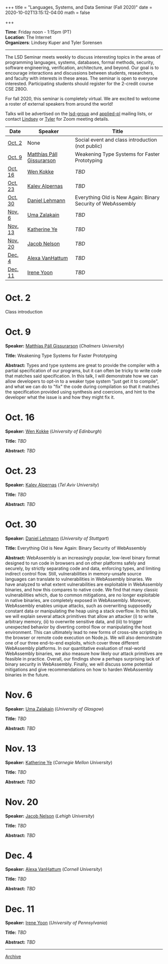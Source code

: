 +++
title = "Languages, Systems, and Data Seminar (Fall 2020)"
date = 2020-10-02T13:15:12-04:00
math = false

+++

**Time**: Friday noon - 1:15pm (PT)<br/>
**Location**: The Internet <br/>
**Organizers**: Lindsey Kuper and Tyler Sorensen <br/>

---

The LSD Seminar meets weekly to discuss interesting topics in the areas of programming languages, systems, databases, formal methods, security, software engineering, verification, architecture, and beyond.  Our goal is to encourage interactions and discussions between students, researchers, and faculty with interests in these areas.  The seminar is open to everyone interested.  Participating students should register for the 2-credit course CSE 280O.

For fall 2020, this seminar is completely virtual.  We are excited to welcome a roster of external speakers from around the world!

Talks will be advertised on the [lsd-group](https://groups.google.com/a/ucsc.edu/g/lsd-group/members) and [applied-pl](https://groups.google.com/g/applied-pl) mailing lists, or contact [Lindsey](https://users.soe.ucsc.edu/~lkuper/) or [Tyler](https://users.soe.ucsc.edu/~tsorensen/) for Zoom meeting details.


| Date                | Speaker             | Title |
|-------              |---------    |-------|
|[Oct. 2](#oct-2)     | None   | Social event and class introduction (not public)|
|[Oct. 9](#oct-9)     | [Matthías Páll Gissurarson](https://mpg.is/)       | Weakening Type Systems for Faster Prototyping |
|[Oct. 16](#oct-16)   | [Wen Kokke](https://wen.works/)       | _TBD_|
|[Oct. 23](#oct-23)   | [Kalev Alpernas](https://kalevalp.github.io/)       | _TBD_|
|[Oct. 30](#oct-30)   | [Daniel Lehmann](http://software-lab.org/people/Daniel_Lehmann.html)       | Everything Old is New Again: Binary Security of WebAssembly|
|[Nov. 6](#nov-6)     | [Uma Zalakain](https://umazalakain.info/)       | _TBD_|
|[Nov. 13](#nov-13)   | [Katherine Ye](https://www.cs.cmu.edu/~kqy/)       | _TBD_|
|[Nov. 20](#nov-20)   | [Jacob Nelson](https://sites.google.com/lehigh.edu/jacobnelson/home)       | _TBD_|
|[Dec. 4](#dec-4)     | [Alexa VanHattum](https://www.cs.cornell.edu/~avh/)       | _TBD_|
|[Dec. 11](#dec-11)   | [Irene Yoon](https://www.cis.upenn.edu/~euisuny/)       | _TBD_|

# Oct. 2

Class introduction 

# Oct. 9

**Speaker:**  [Matthías Páll Gissurarson](https://mpg.is/) (_Chalmers University_)

**Title:** Weakening Type Systems for Faster Prototyping 

**Abstract:** Types and type systems are great to provide the compiler with a partial specification of our programs, but it can often be tricky to write code that matches said specification. In this talk, I will demonstrate how we can allow developers to opt-in to a weaker type system "just get it to compile", and what we can do to "fix" the code during compilation so that it matches the specification provided using synthesis and coercions, and hint to the developer what the issue is and how they might fix it. 

# Oct. 16

**Speaker:** [Wen Kokke](https://wen.works/) (_University of Edinburgh_)

**Title:** _TBD_

**Abstract:** _TBD_

# Oct. 23

**Speaker:** [Kalev Alpernas](https://kalevalp.github.io/) (_Tel Aviv University_)

**Title:** _TBD_

**Abstract:** _TBD_

# Oct. 30

**Speaker:** [Daniel Lehmann](http://software-lab.org/people/Daniel_Lehmann.html) (_University of Stuttgart_)

**Title:** Everything Old is New Again: Binary Security of WebAssembly

**Abstract:** WebAssembly is an increasingly popular, low-level binary format designed
to run code in browsers and on other platforms safely and securely, by
strictly separating code and data, enforcing types, and limiting
indirect control flow. Still, vulnerabilities in memory-unsafe source
languages can translate to vulnerabilities in WebAssembly binaries. We
have analyzed to what extent vulnerabilities are exploitable in
WebAssembly binaries, and how this compares to native code. We find that
many classic vulnerabilities which, due to common mitigations, are no
longer exploitable in native binaries, are completely exposed in
WebAssembly. Moreover, WebAssembly enables unique attacks, such as
overwriting supposedly constant data or manipulating the heap using a
stack overflow. In this talk, we will explain several attack primitives
that allow an attacker (i) to write arbitrary memory, (ii) to overwrite
sensitive data, and (iii) to trigger unexpected behavior by diverting
control flow or manipulating the host environment. This can ultimately
lead to new forms of cross-site scripting in the browser or remote code
execution on Node.js. We will also demonstrate one of our three
end-to-end exploits, which cover three different WebAssembly platforms.
In our quantitative evaluation of real-world WebAssembly binaries, we
also measure how likely our attack primitives are feasible in practice.
Overall, our findings show a perhaps surprising lack of binary security
in WebAssembly. Finally, we will discuss some potential mitigations and
give recommendations on how to harden WebAssembly binaries in the future.

# Nov. 6

**Speaker:** [Uma Zalakain](https://umazalakain.info/) (_University of Glasgow_)

**Title:** _TBD_

**Abstract:** _TBD_

# Nov. 13

**Speaker:** [Katherine Ye](https://www.cs.cmu.edu/~kqy/) (_Carnegie Mellon University_)

**Title:** _TBD_

**Abstract:** _TBD_

# Nov. 20

**Speaker:** [Jacob Nelson](https://sites.google.com/lehigh.edu/jacobnelson/home) (_Lehigh University_)

**Title:** _TBD_

**Abstract:** _TBD_

# Dec. 4

**Speaker:** [Alexa VanHattum](https://www.cs.cornell.edu/~avh/) (_Cornell University_)

**Title:** _TBD_

**Abstract:** _TBD_

# Dec. 11

**Speaker:** [Irene Yoon](https://www.cis.upenn.edu/~euisuny/) (_University of Pennsylvania_)

**Title:** _TBD_

**Abstract:** _TBD_

---

[Archive](../)
